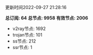更新时间2022-09-27 21:28:16

**总订阅: 64**
**总节点: 9958**
**有效节点: 2006**
- v2ray节点: 1692
- trojan节点: 101
- ss节点: 212
- ssr节点: 1
